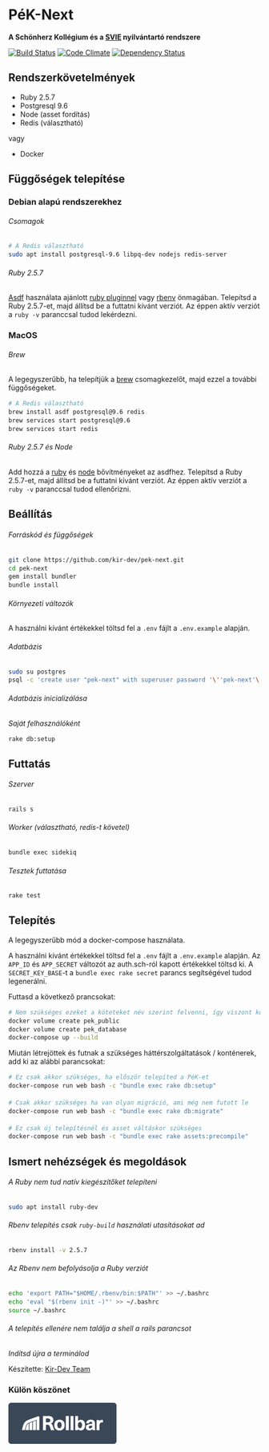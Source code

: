 # PéK-Next

**A Schönherz Kollégium és a [SVIE](http://svie.hu/) nyilvántartó rendszere**

[![Build Status](https://travis-ci.org/kir-dev/pek-next.png?branch=master)](https://travis-ci.org/kir-dev/pek-next)
[![Code Climate](https://codeclimate.com/github/kir-dev/pek-next.png)](https://codeclimate.com/github/kir-dev/pek-next)
[![Dependency Status](https://gemnasium.com/kir-dev/pek-next.png)](https://gemnasium.com/kir-dev/pek-next)

## Rendszerkövetelmények

- Ruby 2.5.7
- Postgresql 9.6
- Node (asset fordítás)
- Redis (választható)

vagy

- Docker

## Függőségek telepítése

### Debian alapú rendszerekhez

###### Csomagok

```bash
# A Redis választható
sudo apt install postgresql-9.6 libpq-dev nodejs redis-server
```

###### Ruby 2.5.7

[Asdf](https://asdf-vm.github.io/asdf/#/core-manage-asdf-vm) használata ajánlott [ruby pluginnel](https://github.com/asdf-vm/asdf-ruby) vagy [rbenv](https://github.com/rbenv/rbenv) önmagában. Telepítsd a Ruby 2.5.7-et, majd állítsd be a futtatni kívánt verziót. Az éppen aktív verziót a `ruby -v` paranccsal tudod lekérdezni.

### MacOS

###### Brew

A legegyszerűbb, ha telepítjük a [brew](https://brew.sh) csomagkezelőt, majd ezzel a további függőségeket.

```bash
# A Redis választható
brew install asdf postgresql@9.6 redis
brew services start postgresql@9.6
brew services start redis
```

###### Ruby 2.5.7 és Node

Add hozzá a [ruby](https://github.com/asdf-vm/asdf-ruby) és [node](https://github.com/asdf-vm/asdf-nodejs) bővítményeket az asdfhez. Telepítsd a Ruby 2.5.7-et, majd állítsd be a futtatni kívánt verziót. Az éppen aktív verziót a `ruby -v` paranccsal tudod ellenőrizni.

## Beállítás

###### Forráskód és függőségek

```bash
git clone https://github.com/kir-dev/pek-next.git
cd pek-next
gem install bundler
bundle install
```

###### Környezeti változók

A használni kívánt értékekkel töltsd fel a `.env` fájlt a `.env.example` alapján.

###### Adatbázis

```bash
sudo su postgres
psql -c 'create user "pek-next" with superuser password '\''pek-next'\'';'
```

###### Adatbázis inicializálása

_Saját felhasználóként_

```bash
rake db:setup
```

## Futtatás

###### Szerver

```bash
rails s
```

###### Worker (választható, redis-t követel)

```bash
bundle exec sidekiq
```

###### Tesztek futtatása

```bash
rake test
```

## Telepítés

A legegyszerűbb mód a docker-compose használata.

A használni kívánt értékekkel töltsd fel a `.env` fájlt a `.env.example` alapján. Az `APP_ID` és `APP_SECRET` változót az auth.sch-ról kapott értékekkel töltsd ki. A `SECRET_KEY_BASE`-t a `bundle exec rake secret` parancs segítségével tudod legenerálni.

Futtasd a következő prancsokat:

```bash
# Nem szükséges ezeket a köteteket név szerint felvenni, így viszont könnyebb lehet hivatkozni rájuk később.
docker volume create pek_public
docker volume create pek_database
docker-compose up --build
```

Miután létrejöttek és futnak a szükséges háttérszolgáltatások / konténerek, add ki az alábbi parancsokat:

```bash
# Ez csak akkor szükséges, ha először telepíted a PéK-et
docker-compose run web bash -c "bundle exec rake db:setup"

# Csak akkor szükséges ha van olyan migráció, ami még nem futott le
docker-compose run web bash -c "bundle exec rake db:migrate"

# Ez csak új telepítésnél és asset váltáskor szükséges
docker-compose run web bash -c "bundle exec rake assets:precompile"
```

## Ismert nehézségek és megoldások

###### A Ruby nem tud natív kiegészítőket telepíteni

```bash
sudo apt install ruby-dev
```

###### Rbenv telepítés csak `ruby-build` használati utasításokat ad

```bash
rbenv install -v 2.5.7
```

###### Az Rbenv nem befolyásolja a Ruby verziót

```bash
echo 'export PATH="$HOME/.rbenv/bin:$PATH"' >> ~/.bashrc
echo 'eval "$(rbenv init -)"' >> ~/.bashrc
source ~/.bashrc
```

###### A telepítés ellenére nem találja a shell a rails parancsot

_Indítsd újra a terminálod_

Készítette: [Kir-Dev Team](https://kir-dev.sch.bme.hu/)

### Külön köszönet

[![Rollbar](public/img/rollbar.png)](https://rollbar.com/)
